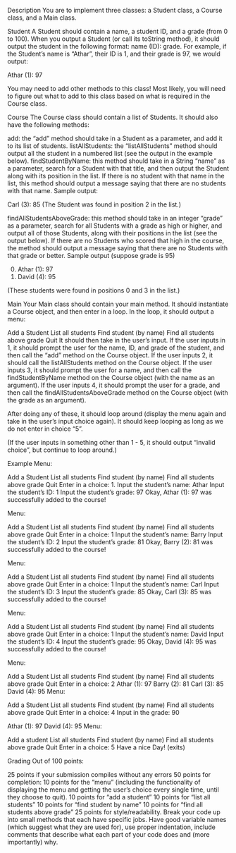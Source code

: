 Description
You are to implement three classes: a Student class, a Course class, and a Main class.

Student
A Student should contain a name, a student ID, and a grade (from 0 to 100). When you output a Student (or call its toString method), it should output the student in the following format: name (ID): grade. For example, if the Student’s name is “Athar”, their ID is 1, and their grade is 97, we would output:

Athar (1): 97

You may need to add other methods to this class! Most likely, you will need to figure out what to add to this class based on what is required in the Course class.

Course
The Course class should contain a list of Students. It should also have the following methods:

add: the “add” method should take in a Student as a parameter, and add it to its list of students.
listAllStudents: the “listAllStudents” method should output all the student in a numbered list (see the output in the example below).
findStudentByName: this method should take in a String “name” as a parameter, search for a Student with that title, and then output the Student along with its position in the list. If there is no student with that name in the list, this method should output a message saying that there are no students with that name.
Sample output:

Carl (3): 85
(The Student was found in position 2 in the list.)

findAllStudentsAboveGrade: this method should take in an integer “grade” as a parameter, search for all Students with a grade as high or higher, and output all of those Students, along with their positions in the list (see the output below). If there are no Students who scored that high in the course, the method should output a message saying that there are no Students with that grade or better.
Sample output (suppose grade is 95)

0. Athar (1): 97
3. David (4): 95

(These students were found in positions 0 and 3 in the list.)

Main
Your Main class should contain your main method. It should instantiate a Course object, and then enter in a loop. In the loop, it should output a menu:

Add a Student
List all students
Find student (by name)
Find all students above grade
Quit
It should then take in the user’s input. If the user inputs in 1, it should prompt the user for the name, ID, and grade of the student, and then call the “add” method on the Course object. If the user inputs 2, it should call the listAllStudents method on the Course object. If the user inputs 3, it should prompt the user for a name, and then call the findStudentByName method on the Course object (with the name as an argument). If the user inputs 4, it should prompt the user for a grade, and then call the findAllStudentsAboveGrade method on the Course object (with the grade as an argument).

After doing any of these, it should loop around (display the menu again and take in the user’s input choice again). It should keep looping as long as we do not enter in choice “5”.

(If the user inputs in something other than 1 - 5, it should output “invalid choice”, but continue to loop around.)

Example
Menu:

Add a Student
List all students
Find student (by name)
Find all students above grade
Quit
Enter in a choice: 1.
Input the student’s name: Athar
Input the student’s ID: 1
Input the student’s grade: 97
Okay, Athar (1): 97 was successfully added to the course!

Menu:

Add a Student
List all students
Find student (by name)
Find all students above grade
Quit
Enter in a choice: 1
Input the student’s name: Barry
Input the student’s ID: 2
Input the student’s grade: 81 Okay, Barry (2): 81 was successfully added to the course!

Menu:

Add a Student
List all students
Find student (by name)
Find all students above grade
Quit
Enter in a choice: 1
Input the student’s name: Carl
Input the student’s ID: 3
Input the student’s grade: 85
Okay, Carl (3): 85 was successfully added to the course!

Menu:

Add a Student
List all students
Find student (by name)
Find all students above grade
Quit
Enter in a choice: 1
Input the student’s name: David
Input the student’s ID: 4
Input the student’s grade: 95
Okay, David (4): 95 was successfully added to the course!

Menu:

Add a Student
List all students
Find student (by name)
Find all students above grade
Quit
Enter in a choice: 2
Athar (1): 97
Barry (2): 81
Carl (3): 85
David (4): 95
Menu:

Add a Student
List all students
Find student (by name)
Find all students above grade
Quit
Enter in a choice: 4
Input in the grade: 90

Athar (1): 97
David (4): 95
Menu:

Add a student
List all students
Find student (by name)
Find all students above grade
Quit
Enter in a choice: 5
Have a nice Day! (exits)

Grading
Out of 100 points:

25 points if your submission compiles without any errors
50 points for completion:
10 points for the “menu” (including the functionality of displaying the menu and getting the user’s choice every single time, until they choose to quit).
10 points for “add a student”
10 points for “list all students”
10 points for “find student by name”
10 points for “find all students above grade”
25 points for style/readability. Break your code up into small methods that each have specific jobs. Have good variable names (which suggest what they are used for), use proper indentation, include comments that describe what each part of your code does and (more importantly) why.